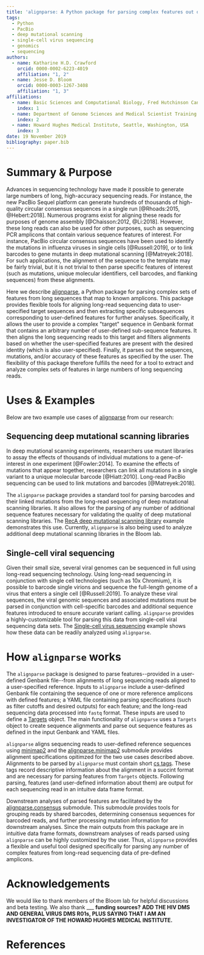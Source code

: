 ```yaml
---
title: 'alignparse: A Python package for parsing complex features out of sequence alignments'
tags:
  - Python
  - PacBio
  - deep mutational scanning
  - single-cell virus sequencing
  - genomics
  - sequencing
authors:
  - name: Katharine H.D. Crawford
    orcid: 0000-0002-6223-4019
    affiliation: "1, 2"
  - name: Jesse D. Bloom
    orcid: 0000-0003-1267-3408
    affiliation: "1, 3"
affiliations:
  - name: Basic Sciences and Computational Biology, Fred Hutchinson Cancer Research Center, Seattle, Washington, USA
    index: 1 
  - name: Department of Genome Sciences and Medical Scientist Training Program, University of Washington, Seattle, Washington, USA
    index: 2
  - name: Howard Hughes Medical Institute, Seattle, Washington, USA
    index: 3
date: 19 November 2019
bibliography: paper.bib
---
```


# Summary & Purpose

Advances in sequencing technology have made it possible to generate large numbers of long, high-accuracy sequencing reads.
For instance, the new PacBio Sequel platform can generate hundreds of thousands of high-quality circular consensus sequences in a single run [@Rhoads:2015, @Hebert:2018].
Numerous programs exist for aligning these reads for purposes of genome assembly [@Chaisson:2012, @Li:2018].
However, these long reads can also be used for other purposes, such as sequencing PCR amplicons that contain various sequence features of interest.
For instance, PacBio circular consensus sequences have been used to identify the mutations in influenza viruses in single cells [@Russell:2019], or to link barcodes to gene mutants in deep mutational scanning [@Matreyek:2018].
For such applications, the alignment of the sequence to the template may be fairly trivial, but it is not trivial to then parse specific features of interest (such as mutations, unique molecular identifiers, cell barcodes, and flanking sequences) from these alignments.

Here we describe [alignparse](https://jbloomlab.github.io/alignparse/), a Python package for parsing complex sets of features from long sequences that map to known amplicons.
This package provides flexible tools for aligning long-read sequencing data to user-specified target sequences and then extracting specific subsequences corresponding to user-defined features for further analyses. 
Specifically, it allows the user to provide a complex "target" sequence in Genbank format that contains an arbitrary number of user-defined sub-sequence features. 
It then aligns the long sequencing reads to this target and filters alignments based on whether the user-specified features are present with the desired identity (which is also user-specified). 
Finally, it parses out the sequences, mutations, and/or accuracy of these features as specified by the user.
The flexibility of this package therefore fulfills the need for a tool to extract and analyze complex sets of features in large numbers of long sequencing reads.

# Uses & Examples 

Below are two example use cases of [alignparse](https://jbloomlab.github.io/alignparse/) from our research:

## Sequencing deep mutational scanning libraries

In deep mutational scanning experiments, researchers use mutant libraries to assay the effects of thousands of individual mutations to a gene-of-interest in one experiment [@Fowler:2014]. 
To examine the effects of mutations that appear together, researchers can link all mutations in a single variant to a unique molecular barcode [@Hiatt:2010]. 
Long-read PacBio sequencing can be used to link mutations and barcodes [@Matreyek:2018].   

The ``alignparse`` package provides a standard tool for parsing barcodes and their linked mutations from the long-read sequencing of deep mutational scanning libraries. 
It also allows for the parsing of any number of additional sequence features necessary for validating the quality of deep mutational scanning libraries. 
The [RecA deep mutational scanning library](https://jbloomlab.github.io/alignparse/recA_DMS.html) example demonstrates this use. Currently, ``alignparse`` is also being used to analyze additional deep mutational scanning libraries in the Bloom lab.

## Single-cell viral sequencing

Given their small size, several viral genomes can be sequenced in full using long-read sequencing technology. 
Using long-read sequencing in conjunction with single cell technologies (such as 10x Chromium), it is possible to barcode single virions and sequence the full-length genome of a virus that enters a single cell [@Russell:2019]. 
To analyze these viral sequences, the viral genomic sequences and associated mutations must be parsed in conjunction with cell-specific barcodes and additional sequence features introduced to ensure accurate variant calling. 
``alignparse`` provides a highly-customizable tool for parsing this data from single-cell viral sequencing data sets.
The [Single-cell virus sequencing](https://jbloomlab.github.io/alignparse/flu_virus_seq_example.html) example shows how these data can be readily analyzed using ``alignparse``. 


# How ``alignparse`` works

The ``alignparse`` package is designed to parse features--provided in a user-defined Genbank file--from alignments of long sequencing reads aligned to a user-specified reference. 
Inputs to ``alignparse`` include a user-defined Genbank file containing the sequence of one or more reference amplicons with defined features; a YAML file containing parsing specifications (such as filter cutoffs and desired outputs) for each feature; and the long-read sequencing data processed into ``fastq`` format.
These inputs are used to define a [Targets](https://jbloomlab.github.io/alignparse/alignparse.targets.html#alignparse.targets.Targets) object. 
The main functionality of ``alignparse`` uses a ``Targets`` object to create sequence alignments and parse out sequence features as defined in the input Genbank and YAML files. 

``alignparse`` aligns sequencing reads to user-defined reference sequences using [minimap2](https://github.com/lh3/minimap2) and the [alignparse.minimap2](https://jbloomlab.github.io/alignparse/alignparse.minimap2.html) submodule provides alignment specifications opitimzed for the two use cases described above. 
Alignments to be parsed by ``alignparse`` must contain short [cs tags](https://lh3.github.io/minimap2/minimap2.html#10).
These tags record descriptive information about the alignment in a succint format and are necessary for parsing features from ``Targets`` objects. Following parsing, features (and user-defined information about them) are output for each sequencing read in an intuitve data frame format. 

Downstream analyses of parsed features are facilitated by the [alignparse.consensus](https://jbloomlab.github.io/alignparse/alignparse.consensus.html) submodule.
This submodule provides tools for grouping reads by shared barcodes, determining consensus sequences for barcoded reads, and further processing mutation information for downstream analyses.
Since the main outputs from this package are in intuitive data frame formats, downstream analyses of reads parsed using ``alignparse`` can be highly customized by the user.
Thus, ``alignparse`` provides a flexible and useful tool designed specifically for parsing any number of complex features from long-read sequencing data of pre-defined amplicons.

# Acknowledgements

We would like to thank members of the Bloom lab for helpful discussions and beta testing. We also thank ___ **funding sources?** **ADD THE HIV DMS AND GENERAL VIRUS DMS R01s, PLUS SAYING THAT I AM AN INVESTIGATOR OF THE HOWARD HUGHES MEDICAL INSTITUTE.**

# References

